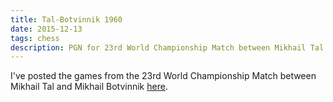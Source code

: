 ```yaml
---
title: Tal-Botvinnik 1960
date: 2015-12-13
tags: chess
description: PGN for 23rd World Championship Match between Mikhail Tal and Mikhail Botvinnik
---
```


I've posted the games from the 23rd World Championship Match between Mikhail Tal and Mikhail Botvinnik [here](http://www.gerardcondon.com/chess/23rd-world-championship/23rd-world-championship.html).